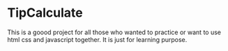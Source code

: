 # TipCalculate 
This is a goood project for all those who wanted to practice or want to use html css and javascript together.
It is just for learning purpose.
